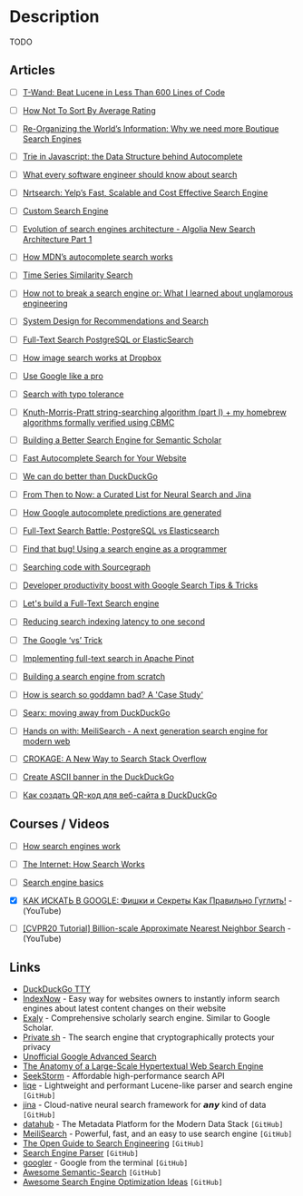 # Description

TODO


## Articles

- [ ] [T-Wand: Beat Lucene in Less Than 600 Lines of Code](https://yyhh.org/blog/2021/11/t-wand-beat-lucene-in-less-than-600-lines-of-code/)
- [ ] [How Not To Sort By Average Rating](https://www.evanmiller.org/how-not-to-sort-by-average-rating.html)
- [ ] [Re-Organizing the World’s Information: Why we need more Boutique Search Engines](https://sariazout.mirror.xyz/7gSSTJ96SEyvXeljymglO3zN4H6DCgVnrNZq8_2NX1A)
- [ ] [Trie in Javascript: the Data Structure behind Autocomplete](https://stackfull.dev/trie-in-javascript-the-data-structure-behind-autocomplete)
- [ ] [What every software engineer should know about search](https://scribe.rip/p/what-every-software-engineer-should-know-about-search-27d1df99f80d)
- [ ] [Nrtsearch: Yelp’s Fast, Scalable and Cost Effective Search Engine](https://engineeringblog.yelp.com/2021/09/nrtsearch-yelps-fast-scalable-and-cost-effective-search-engine.html)
- [ ] [Custom Search Engine](https://jpreston.xyz/custom-search-engine.html)
- [ ] [Evolution of search engines architecture - Algolia New Search Architecture Part 1](http://highscalability.com/blog/2021/8/2/evolution-of-search-engines-architecture-algolia-new-search.html)
- [ ] [How MDN’s autocomplete search works](https://hacks.mozilla.org/2021/08/mdns-autocomplete-search/)
- [ ] [Time Series Similarity Search](https://www.pinecone.io/docs/examples/time-series/)
- [ ] [How not to break a search engine or: What I learned about unglamorous engineering](https://about.sourcegraph.com/blog/how-not-to-break-a-search-engine-unglamorous-engineering/)
- [ ] [System Design for Recommendations and Search](https://eugeneyan.com/writing/system-design-for-discovery/)
- [ ] [Full-Text Search PostgreSQL or ElasticSearch](https://fueled.com/the-cache/posts/backend/fulltext-search-postgresql-vs-elasticsearch/)
- [ ] [How image search works at Dropbox](https://dropbox.tech/machine-learning/how-image-search-works-at-dropbox)
- [ ] [Use Google like a pro](https://markodenic.com/use-google-like-a-pro/)
- [ ] [Search with typo tolerance](https://tomekdev.com/posts/search-with-typo-tolerance)
- [ ] [Knuth-Morris-Pratt string-searching algorithm (part I) + my homebrew algorithms formally verified using CBMC](https://yurichev.com/news/20210121_Knuth_Morris_Pratt_1/)
- [ ] [Building a Better Search Engine for Semantic Scholar](https://medium.com/ai2-blog/building-a-better-search-engine-for-semantic-scholar-ea23a0b661e7)
- [ ] [Fast Autocomplete Search for Your Website](https://24ways.org/2018/fast-autocomplete-search-for-your-website/)
- [ ] [We can do better than DuckDuckGo](https://drewdevault.com/2020/11/17/Better-than-DuckDuckGo.html)
- [ ] [From Then to Now: a Curated List for Neural Search and Jina](https://hanxiao.io/2020/10/19/A-Curated-List-of-Neural-Search-and-Jina-Framework-Designs/)
- [ ] [How Google autocomplete predictions are generated](https://blog.google/products/search/how-google-autocomplete-predictions-work/)
- [ ] [Full-Text Search Battle: PostgreSQL vs Elasticsearch](https://www.rocky.dev/full-text-search)
- [ ] [Find that bug! Using a search engine as a programmer](https://codewithoutrules.com/2020/08/17/search-engine-programmers/)
- [ ] [Searching code with Sourcegraph](https://lwn.net/Articles/828748/)
- [ ] [Developer productivity boost with Google Search Tips & Tricks](https://www.avanderlee.com/optimization/developer-productivity-boost-with-google-search-tips-tricks/)
- [ ] [Let's build a Full-Text Search engine](https://artem.krylysov.com/blog/2020/07/28/lets-build-a-full-text-search-engine/)
- [ ] [Reducing search indexing latency to one second](https://blog.twitter.com/engineering/en_us/topics/infrastructure/2020/reducing-search-indexing-latency-to-one-second)
- [ ] [The Google ‘vs’ Trick](https://medium.com/applied-data-science/the-google-vs-trick-618c8fd5359f)
- [ ] [Implementing full-text search in Apache Pinot](https://medium.com/apache-pinot-developer-blog/text-analytics-on-apache-pinot-cbf5c45d282c)
- [ ] [Building a search engine from scratch](https://0x65.dev/blog/2019-12-06/building-a-search-engine-from-scratch.html)
- [ ] [How is search so goddamn bad? A 'Case Study'](https://svilentodorov.xyz/blog/bad-search/)
- [ ] [Searx: moving away from DuckDuckGo](https://sagrista.info/blog/2021/searx-or-duckduckgo/)
- [ ] [Hands on with: MeiliSearch - A next generation search engine for modern web](https://codefibershq.com/blog/hands-on-meilisearch-a-next-generation-search-engine-for-modern-web)
- [ ] [CROKAGE: A New Way to Search Stack Overflow](https://stackoverflow.blog/2019/08/14/crokage-a-new-way-to-search-stack-overflow/)
- [ ] [Create ASCII banner in the DuckDuckGo](https://10alert.com/create-ascii-banner-in-the-duckduckgo/)
- [ ] [Как создать QR-код для веб-сайта в DuckDuckGo](https://winreviewer.com/qr-code-for-site-with-duckduckgo/)


## Courses / Videos

- [ ] [How search engines work](https://youtu.be/3CgJRdJetiw)
- [ ] [The Internet: How Search Works](https://youtu.be/LVV_93mBfSU)
- [ ] [Search engine basics](https://youtu.be/Y2J7sVpmeq8)
- [x] [КАК ИСКАТЬ В GOOGLE: Фишки и Секреты Как Правильно Гуглить!](https://youtu.be/Zi3GY0CopZQ) - (YouTube)
- [ ] [[CVPR20 Tutorial] Billion-scale Approximate Nearest Neighbor Search](https://youtu.be/SKrHs03i08Q) - (YouTube)


## Links

- [DuckDuckGo TTY](https://duckduckgo.com/tty/)
- [IndexNow](https://www.indexnow.org/) - Easy way for websites owners to instantly inform search engines about latest content changes on their website
- [Exaly](https://exaly.com/) - Comprehensive scholarly search engine. Similar to Google Scholar.
- [Private sh](https://private.sh/) - The search engine that cryptographically protects your privacy
- [Unofficial Google Advanced Search](http://jwebnet.net/advancedgooglesearch.html)
- [The Anatomy of a Large-Scale Hypertextual Web Search Engine](http://infolab.stanford.edu/~backrub/google.html)
- [SeekStorm](https://seekstorm.com/) - Affordable high-performance search API
- [liqe](https://github.com/gajus/liqe) - Lightweight and performant Lucene-like parser and search engine `[GitHub]`
- [jina](https://github.com/jina-ai/jina) - Cloud-native neural search framework for 𝙖𝙣𝙮 kind of data `[GitHub]`
- [datahub](https://github.com/linkedin/datahub) - The Metadata Platform for the Modern Data Stack `[GitHub]`
- [MeiliSearch](https://github.com/meilisearch/MeiliSearch) - Powerful, fast, and an easy to use search engine `[GitHub]`
- [The Open Guide to Search Engineering](https://github.com/open-guides/og-search-engineering) `[GitHub]`
- [Search Engine Parser](https://github.com/bisohns/search-engine-parser) `[GitHub]`
- [googler](https://github.com/jarun/googler) - Google from the terminal `[GitHub]`
- [Awesome Semantic-Search](https://github.com/Agrover112/awesome-semantic-search) `[GitHub]`
- [Awesome Search Engine Optimization Ideas](https://github.com/thospfuller/awesome-search-engine-optimization) `[GitHub]`
